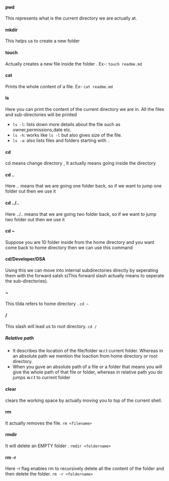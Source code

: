 #### pwd
This represents what is the current directory we are actually at.

#### mkdir
This helps us to create a new folder

#### touch
Actually creates a new file inside the folder . Ex-: `touch readme.md`

#### cat
Prints the whole content of a file. Ex- `cat readme.md`

#### ls
Here you can print the content of the current directory we are in. All the files and sub-directories will be printed

* `ls -l`: lists down more details about the file such as owner,permissions,date etc.
* `ls -h`: works like `ls -l` but also gives size of the file.
* `ls -a`: also lists  files and folders starting with `.` 

#### cd
cd means change directory , It actually means going inside the directory

#### cd ..
Here .. means that we are going one folder back, so if we want to jump one folder out then we use it

#### cd ../..
Here ../.. means that we are going two folder back, so if we want to jump two folder out then we use it

#### cd ~
Suppose you are 10 folder inside from the home directory and you want come back to home directory then we can use this command

#### cd/Developer/DSA
Using this we can move into internal subdirectories directly by seperating them with the forward salsh s(This forward slash actually means to seperate the sub-directories).

#### ~
This tilda refers to home directory  . `cd ~`

#### /
This slash will lead us to root directory. `cd /`

##### Relative path 
* It describes the location of the file/folder  w.r.t current folder. Whereas in an absolute path we mention the loaction from home directory or root directory.
* When you guve an absolute path of a file or a folder that means you will give the whole path of that file or folder, whereas in relative path you do jumps w.r.t to current folder 

#### clear
clears the working space by actually  moving you to top of the current shell.

#### rm
It actually removes the file. `rm <filename>`

#### rmdir
It will delete an EMPTY folder . `rmdir <foldername>`

#### rm -r
Here -r flag enables rm to recursively delete all the content of the folder and then delete the folder. `rm -r <foldername>`